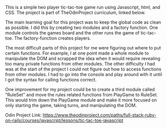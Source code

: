 This is a simple two player tic-tac-toe game run using Javascript, html, and CSS. The project is part of TheOdinProject curriculum, linked below. 

The main learning goal for this project was to keep the global code as clean as possible. I did this by creating two modules and a factory function. One module controls the games board and the other runs the game of tic-tac-toe. The factory-function creates players.

The most difficult parts of this project for me were figuring out where to put certain functions. For example, I at one point made a whole module to manipulate the DOM and scrapped the idea when it would require revealing too many private functions from other modules. The other difficulty I had was at the start of the project I could not figure out how to access functions from other modules. I had to go into the console and play around with it until I got the syntax for calling functions correct.

One improvement for my project could be to create a third module called "RuleSet" and move the rules related functions from PlayGame to RuleSet. This would trim down the PlayGame module and make it more focused on only starting the game, taking turns, and manipulating the DOM.

Odin Project Link: https://www.theodinproject.com/paths/full-stack-ruby-on-rails/courses/javascript/lessons/tic-tac-toe-javascript